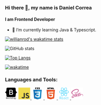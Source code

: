 <!--
**Daniel3132/Daniel3132** is a ✨ _special_ ✨ repository because its `README.md` (this file) appears on your GitHub profile.
-->
### Hi there 👋, my name is Daniel Correa 
#### I am Frontend Developer

- 🌱 I’m currently learning Java & Typescript.  

[![willianrod's wakatime stats](https://github-readme-stats.vercel.app/api/wakatime?username=Daniel_Correa_3132&layout=compact&theme=dark)](https://github.com/anuraghazra/github-readme-stats)

![GitHub stats](https://github-readme-stats.vercel.app/api?username=daniel3132&show_icons=true&theme=dark&layout=compact)  

[![Top Langs](https://github-readme-stats.vercel.app/api/top-langs/?username=daniel3132&hide=CSS&langs_count=8&theme=dark&layout=compact)](https://github.com/anuraghazra/github-readme-stats)

[![wakatime](https://wakatime.com/badge/user/1ffd7a47-c953-4b69-96be-1968006bc8fc.svg)](https://wakatime.com/@1ffd7a47-c953-4b69-96be-1968006bc8fc)


<h3 align="left">Languages and Tools:</h3>
<p align="left"> <img src="https://raw.githubusercontent.com/devicons/devicon/master/icons/bootstrap/bootstrap-plain-wordmark.svg" alt="bootstrap" width="40" height="40"/> <a href="https://developer.mozilla.org/en-US/docs/Web/JavaScript" target="_blank" rel="noreferrer"> <img src="https://raw.githubusercontent.com/devicons/devicon/master/icons/javascript/javascript-original.svg" alt="javascript" width="40" height="40"/> </a><a href="https://getbootstrap.com" target="_blank" rel="noreferrer"> <a href="https://reactjs.org/" target="_blank" rel="noreferrer">  </a> <a href="https://www.w3schools.com/css/" target="_blank" rel="noreferrer"> <img src="https://raw.githubusercontent.com/devicons/devicon/master/icons/css3/css3-original-wordmark.svg" alt="css3" width="40" height="40"/> </a> <a href="https://www.w3.org/html/" target="_blank" rel="noreferrer"> <img src="https://raw.githubusercontent.com/devicons/devicon/master/icons/html5/html5-original-wordmark.svg" alt="html5" width="40" height="40"/> </a> <a href="https://reactjs.org/" target="_blank" rel="noreferrer"> <img src="https://raw.githubusercontent.com/devicons/devicon/master/icons/react/react-original-wordmark.svg" alt="react" width="40" height="40"/> </a> <a href="https://sass-lang.com" target="_blank" rel="noreferrer"> <img src="https://raw.githubusercontent.com/devicons/devicon/master/icons/sass/sass-original.svg" alt="sass" width="40" height="40"/> </a> </p>
